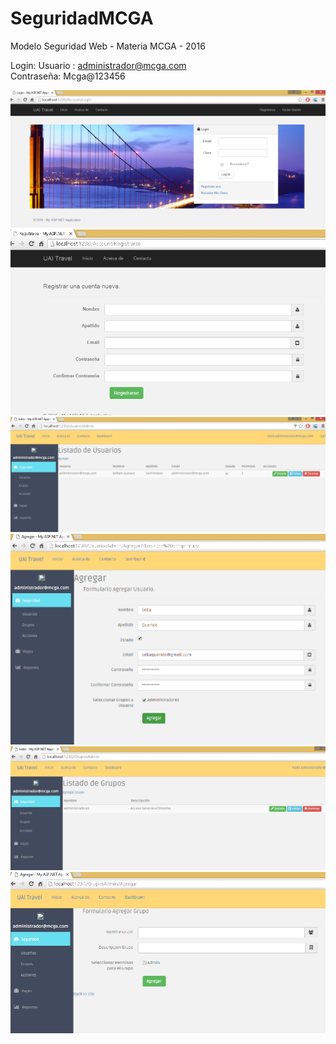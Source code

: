 # SeguridadMCGA
Modelo Seguridad Web - Materia MCGA - 2016

Login: 
Usuario : administrador@mcga.com <br />
Contraseña: Mcga@123456

![Image 1](login.png)
![Image 2](registrarse.png)
![Image 3](listadousuarios.png)
![Image 4](agregar_usuario.png)
![Image 5](listado_grupos.png)
![Image 6](agregar_grupo.png)
